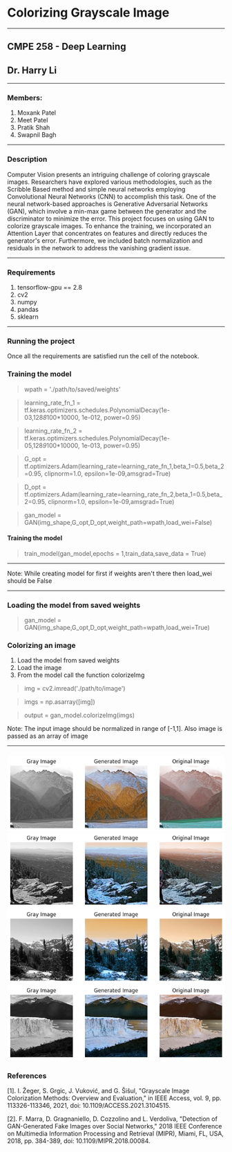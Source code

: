 # Colorizing Grayscale Image
---
## CMPE 258 - Deep Learning
## Dr. Harry Li

---
### Members:
1. Moxank Patel
2. Meet Patel
3. Pratik Shah
4. Swapnil Bagh

----
### Description

Computer Vision presents an intriguing challenge of coloring grayscale images. Researchers have explored various methodologies, such as the Scribble Based method and simple neural networks employing Convolutional Neural Networks (CNN) to accomplish this task. One of the neural network-based approaches is Generative Adversarial Networks (GAN), which involve a min-max game between the generator and the discriminator to minimize the error. This project focuses on using GAN to colorize grayscale images. To enhance the training, we incorporated an Attention Layer that concentrates on features and directly reduces the generator's error. Furthermore, we included batch normalization and residuals in the network to address the vanishing gradient issue.

---


### Requirements

1. tensorflow-gpu == 2.8
2. cv2
3. numpy
4. pandas
5. sklearn
---

### Running the project

Once all the requirements are satisfied run the cell of the notebook.


### Training the model
> wpath = './path/to/saved/weights'

> learning_rate_fn_1 = tf.keras.optimizers.schedules.PolynomialDecay(1e-03,128*8*100*10000, 1e-012, power=0.95)

>learning_rate_fn_2 = tf.keras.optimizers.schedules.PolynomialDecay(1e-05,128*9*100*10000, 1e-013, power=0.95)


> G_opt = tf.optimizers.Adam(learning_rate=learning_rate_fn_1,beta_1=0.5,beta_2=0.95, clipnorm=1.0, epsilon=1e-09,amsgrad=True)

> D_opt = tf.optimizers.Adam(learning_rate=learning_rate_fn_2,beta_1=0.5,beta_2=0.95, clipnorm=1.0, epsilon=1e-09,amsgrad=True)

> gan_model = GAN(img_shape,G_opt,D_opt,weight_path=wpath,load_wei=False)

#### Training the model

> train_model(gan_model,epochs = 1,train_data,save_data = True)
----
Note: While creating model for first if weights aren't there then load_wei should be False

--------

### Loading the  model from saved weights
> gan_model = GAN(img_shape,G_opt,D_opt,weight_path=wpath,load_wei=True)


### Colorizing an image
1. Load the model from saved weights
2. Load the image
3. From the model call the function colorizeImg

> img = cv2.imread('./path/to/image')

> imgs = np.asarray([img])

> output = gan_model.colorizeImg(imgs)

Note: The input image should be normalized in range of [-1,1]. Also image is passed as an array of image

----

### 

![plot](./img1.png)
![plot](./img2.png)
![plot](./img3.png)
![plot](./img4.png)
### References

[1]. I. Žeger, S. Grgic, J. Vuković, and G. Šišul, "Grayscale Image Colorization Methods: Overview and Evaluation," in IEEE Access, vol. 9, pp. 113326-113346, 2021, doi: 10.1109/ACCESS.2021.3104515.

[2].  F. Marra, D. Gragnaniello, D. Cozzolino and L. Verdoliva, "Detection of GAN-Generated Fake Images over Social Networks," 2018 IEEE Conference on Multimedia Information Processing and Retrieval (MIPR), Miami, FL, USA, 2018, pp. 384-389, doi: 10.1109/MIPR.2018.00084.